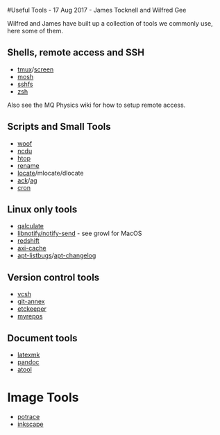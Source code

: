 #Useful Tools - 17 Aug 2017 - James Tocknell and Wilfred Gee

Wilfred and James have built up a collection of tools we commonly use, here some of them.

## Shells, remote access and SSH
* [tmux](https://github.com/tmux/tmux)/[screen](https://www.gnu.org/software/screen/)
* [mosh](https://mosh.org/)
* [sshfs](https://github.com/libfuse/sshfs)
* [zsh](http://www.zsh.org/)

Also see the MQ Physics wiki for how to setup remote access.

## Scripts and Small Tools
* [woof](http://www.home.unix-ag.org/simon/woof.html)
* [ncdu](https://dev.yorhel.nl/ncdu)
* [htop](http://hisham.hm/htop/)
* [rename](https://metacpan.org/release/File-Rename)
* [locate](https://savannah.gnu.org/projects/findutils/)/mlocate/dlocate
* [ack](https://beyondgrep.com/)/[ag](https://geoff.greer.fm/ag/)
* [cron](https://crontab.guru/)

## Linux only tools
* [qalculate](https://qalculate.github.io/)
* [libnotify/notify-send](https://wiki.archlinux.org/index.php/Desktop_notifications) - see growl for MacOS
* [redshift](http://jonls.dk/redshift/)
* [axi-cache](https://packages.debian.org/sid/apt-xapian-index)
* [apt-listbugs](https://alioth.debian.org/projects/apt-listbugs/)/[apt-changelog](https://packages.debian.org/sid/apt-listchanges)

## Version control tools
* [vcsh](https://github.com/RichiH/vcsh/blob/master/README.md)
* [git-annex](https://git-annex.branchable.com/)
* [etckeeper](https://etckeeper.branchable.com/)
* [myrepos](https://myrepos.branchable.com/)

## Document tools
* [latexmk](https://www.ctan.org/pkg/latexmk/?lang=en)
* [pandoc](http://pandoc.org/)
* [atool](http://www.nongnu.org/atool/)

# Image Tools
* [potrace](http://potrace.sourceforge.net/)
* [inkscape](https://inkscape.org/en/)
